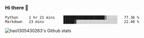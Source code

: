 ### Hi there 👋

<!--START_SECTION:waka-->
```text
Python     1 hr 21 mins    ███████████████████▒░░░░░   77.36 % 
Markdown   23 mins         █████▓░░░░░░░░░░░░░░░░░░░   22.40 % 
```
<!--END_SECTION:waka-->

![hao1305430263's Github stats](https://github-readme-stats.vercel.app/api?username=hao1305430263&show_icons=true)


<!--
**hao1305430263/hao1305430263** is a ✨ _special_ ✨ repository because its `README.md` (this file) appears on your GitHub profile.

Here are some ideas to get you started:

- 🔭 I’m currently working on ...
- 🌱 I’m currently learning ...
- 👯 I’m looking to collaborate on ...
- 🤔 I’m looking for help with ...
- 💬 Ask me about ...
- 📫 How to reach me: ...
- 😄 Pronouns: ...
- ⚡ Fun fact: ...
-->
